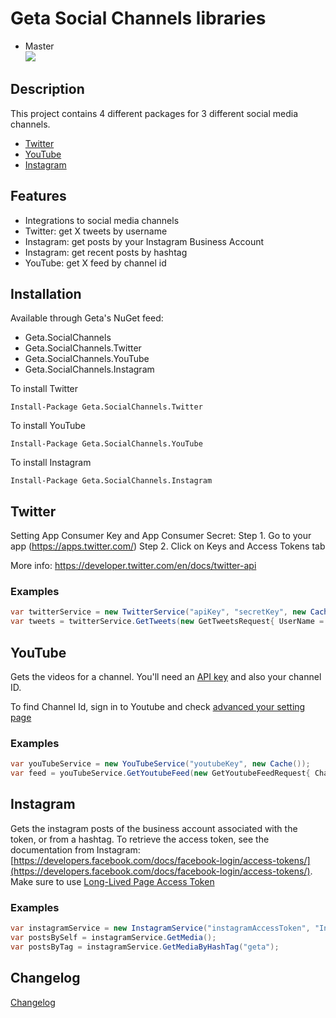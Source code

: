 # Geta Social Channels libraries

* Master<br>
![](http://tc.geta.no/app/rest/builds/buildType:(id:GetaPackages_GetaSocialChannels_00ci),branch:master/statusIcon)
## Description
This project contains 4 different packages for 3 different social media channels.

* [Twitter](https://www.twitter.com)
* [YouTube](https://www.youtube.com)
* [Instagram](https://www.instagram.com)

## Features
* Integrations to social media channels
* Twitter: get X tweets by username
* Instagram: get posts by your Instagram Business Account
* Instagram: get recent posts by hashtag
* YouTube: get X feed by channel id

## Installation
Available through Geta's NuGet feed:
- Geta.SocialChannels
- Geta.SocialChannels.Twitter
- Geta.SocialChannels.YouTube
- Geta.SocialChannels.Instagram

To install Twitter
```
Install-Package Geta.SocialChannels.Twitter
```

To install YouTube
```
Install-Package Geta.SocialChannels.YouTube
```

To install Instagram
```
Install-Package Geta.SocialChannels.Instagram
```

## Twitter

Setting App Consumer Key and App Consumer Secret:
Step 1. Go to your app (https://apps.twitter.com/)
Step 2. Click on Keys and Access Tokens tab

More info: https://developer.twitter.com/en/docs/twitter-api

### Examples

```csharp
var twitterService = new TwitterService("apiKey", "secretKey", new Cache());
var tweets = twitterService.GetTweets(new GetTweetsRequest{ UserName = "Geta_digital"})
```

## YouTube
Gets the videos for a channel. You'll need an [API key](https://developers.google.com/youtube/v3/getting-started) and also your channel ID.

To find Channel Id, sign in to Youtube and check [advanced your setting page](https://www.youtube.com/account_advanced)


### Examples

```csharp
var youTubeService = new YouTubeService("youtubeKey", new Cache());
var feed = youTubeService.GetYoutubeFeed(new GetYoutubeFeedRequest{ ChannelId = "channelId"});
```

## Instagram
Gets the instagram posts of the business account associated with the token, or from a hashtag.
To retrieve the access token, see the documentation from Instagram: [https://developers.facebook.com/docs/facebook-login/access-tokens/](https://developers.facebook.com/docs/facebook-login/access-tokens/). 
Make sure to use [Long-Lived Page Access Token](https://developers.facebook.com/docs/facebook-login/access-tokens/refreshing/#get-a-long-lived-page-access-token)

### Examples
```csharp
var instagramService = new InstagramService("instagramAccessToken", "InstagramBusinessAccountId", new Cache());
var postsBySelf = instagramService.GetMedia();
var postsByTag = instagramService.GetMediaByHashTag("geta");
```

## Changelog
[Changelog](CHANGELOG.md)
